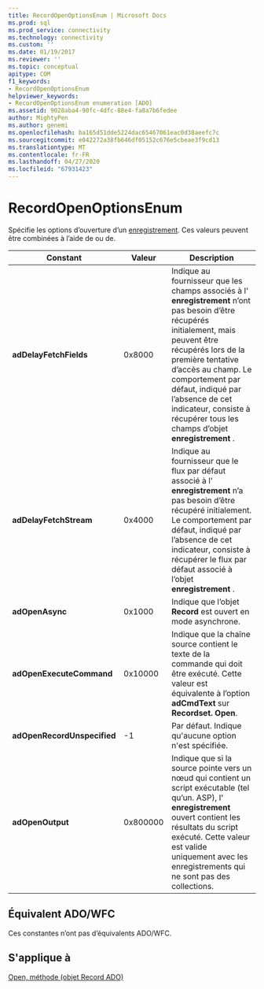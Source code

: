 ```yaml
---
title: RecordOpenOptionsEnum | Microsoft Docs
ms.prod: sql
ms.prod_service: connectivity
ms.technology: connectivity
ms.custom: ''
ms.date: 01/19/2017
ms.reviewer: ''
ms.topic: conceptual
apitype: COM
f1_keywords:
- RecordOpenOptionsEnum
helpviewer_keywords:
- RecordOpenOptionsEnum enumeration [ADO]
ms.assetid: 9028aba4-90fc-4dfc-88e4-fa8a7b6fedee
author: MightyPen
ms.author: genemi
ms.openlocfilehash: ba165d51dde5224dac65467061eac0d38aeefc7c
ms.sourcegitcommit: e042272a38fb646df05152c676e5cbeae3f9cd13
ms.translationtype: MT
ms.contentlocale: fr-FR
ms.lasthandoff: 04/27/2020
ms.locfileid: "67931423"
---
```

# <a name="recordopenoptionsenum"></a>RecordOpenOptionsEnum
Spécifie les options d’ouverture d’un [enregistrement](../../../ado/reference/ado-api/record-object-ado.md). Ces valeurs peuvent être combinées à l’aide de ou de.  
  
|Constant|Valeur|Description|  
|--------------|-----------|-----------------|  
|**adDelayFetchFields**|0x8000|Indique au fournisseur que les champs associés à l' **enregistrement** n’ont pas besoin d’être récupérés initialement, mais peuvent être récupérés lors de la première tentative d’accès au champ. Le comportement par défaut, indiqué par l’absence de cet indicateur, consiste à récupérer tous les champs d’objet **enregistrement** .|  
|**adDelayFetchStream**|0x4000|Indique au fournisseur que le flux par défaut associé à l' **enregistrement** n’a pas besoin d’être récupéré initialement. Le comportement par défaut, indiqué par l’absence de cet indicateur, consiste à récupérer le flux par défaut associé à l’objet **enregistrement** .|  
|**adOpenAsync**|0x1000|Indique que l’objet **Record** est ouvert en mode asynchrone.|  
|**adOpenExecuteCommand**|0x10000|Indique que la chaîne source contient le texte de la commande qui doit être exécuté. Cette valeur est équivalente à l’option **adCmdText** sur **Recordset. Open**.|  
|**adOpenRecordUnspecified**|-1|Par défaut. Indique qu'aucune option n'est spécifiée.|  
|**adOpenOutput**|0x800000|Indique que si la source pointe vers un nœud qui contient un script exécutable (tel qu’un. ASP), l' **enregistrement** ouvert contient les résultats du script exécuté. Cette valeur est valide uniquement avec les enregistrements qui ne sont pas des collections.|  
  
## <a name="adowfc-equivalent"></a>Équivalent ADO/WFC  
 Ces constantes n’ont pas d’équivalents ADO/WFC.  
  
## <a name="applies-to"></a>S'applique à  
 [Open, méthode (objet Record ADO)](../../../ado/reference/ado-api/open-method-ado-record.md)
